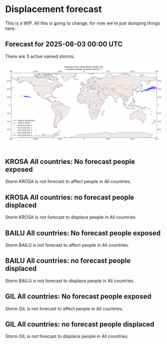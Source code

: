 # Displacement forecast

This is a WIP. All this is going to change, for now we're just dumping things here.

## Forecast for 2025-08-03 00:00 UTC

There are 3 active named storms.

![Active storm ensemble tracks](ECMWF_TC_tracks_20250803000000.png)


## KROSA All countries: No forecast people exposed

Storm KROSA is not forecast to affect people in All countries.


## KROSA All countries: no forecast people displaced

Storm KROSA is not forecast to displace people in All countries.


## BAILU All countries: No forecast people exposed

Storm BAILU is not forecast to affect people in All countries.


## BAILU All countries: no forecast people displaced

Storm BAILU is not forecast to displace people in All countries.


## GIL All countries: No forecast people exposed

Storm GIL is not forecast to affect people in All countries.


## GIL All countries: no forecast people displaced

Storm GIL is not forecast to displace people in All countries.


